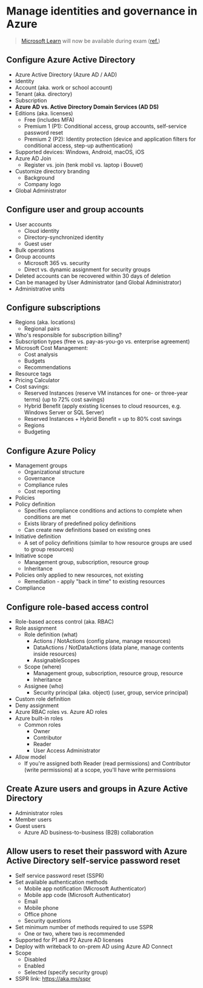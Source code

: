 # Manage identities and governance in Azure

> [Microsoft Learn](https://learn.microsoft.com/en-us/) will now be available during exam ([ref.](https://techcommunity.microsoft.com/t5/microsoft-learn-blog/introducing-a-new-resource-for-all-role-based-microsoft/ba-p/3500870?s=09))

## Configure Azure Active Directory

- Azure Active Directory (Azure AD / AAD)
- Identity
- Account (aka. work or school account)
- Tenant (aka. directory)
- Subscription
- **Azure AD vs. Active Directory Domain Services (AD DS)**
- Editions (aka. licenses)
  - Free (includes MFA)
  - Premium 1 (P1): Conditional access, group accounts, self-service password reset
  - Premium 2 (P2): Identity protection (device and application filters for conditional access, step-up authentication)
- Supported devices: Windows, Android, macOS, iOS
- Azure AD Join
  - Register vs. join (tenk mobil vs. laptop i Bouvet)
- Customize directory branding
  - Background
  - Company logo
- Global Administrator

## Configure user and group accounts

- User accounts
  - Cloud identity
  - Directory-synchronized identity
  - Guest user
- Bulk operations
- Group accounts
  - Microsoft 365 vs. security
  - Direct vs. dynamic assignment for security groups
- Deleted accounts can be recovered within 30 days of deletion
- Can be managed by User Administrator (and Global Administrator)
- Administrative units

## Configure subscriptions

- Regions (aka. locations)
  - Regional pairs
- Who's responsible for subscription billing?
- Subscription types (free vs. pay-as-you-go vs. enterprise agreement)
- Microsoft Cost Management:
  - Cost analysis
  - Budgets
  - Recommendations
- Resource tags
- Pricing Calculator
- Cost savings:
  - Reserved Instances (reserve VM instances for one- or three-year terms) (up to 72% cost savings)
  - Hybrid Benefit (apply existing licenses to cloud resources, e.g. Windows Server or SQL Server)
  - Reserved Instances + Hybrid Benefit = up to 80% cost savings
  - Regions
  - Budgeting

## Configure Azure Policy

- Management groups
  - Organizational structure
  - Governance
  - Compliance rules
  - Cost reporting
- Policies
- Policy definition
  - Specifies compliance conditions and actions to complete when conditions are met
  - Exists library of predefined policy definitions
  - Can create new definitions based on existing ones
- Initiative definition
  - A set of policy definitions (similar to how resource groups are used to group resources)
- Initiative scope
  - Management group, subscription, resource group
  - Inheritance
- Policies only applied to new resources, not existing
  - Remediation - apply "back in time" to existing resources
- Compliance

## Configure role-based access control

- Role-based access control (aka. RBAC)
- Role assignment
  - Role definition (what)
    - Actions / NotActions (config plane, manage resources)
    - DataActions / NotDataActions (data plane, manage contents inside resources)
    - AssignableScopes
  - Scope (where)
    - Management group, subscription, resource group, resource
    - Inheritance
  - Assignee (who)
    - Security principal (aka. object) (user, group, service principal)
- Custom role definition
- Deny assignment
- Azure RBAC roles vs. Azure AD roles
- Azure built-in roles
  - Common roles
    - Owner
    - Contributor
    - Reader
    - User Access Administrator
- Allow model
  - If you're assigned both Reader (read permissions) and Contributor (write permissions) at a scope, you'll have write permissions

## Create Azure users and groups in Azure Active Directory

- Administrator roles
- Member users
- Guest users
  - Azure AD business-to-business (B2B) collaboration

## Allow users to reset their password with Azure Active Directory self-service password reset

- Self service password reset (SSPR)
- Set available authentication methods
  - Mobile app notification (Microsoft Authenticator)
  - Mobile app code (Microsoft Authenticator)
  - Email
  - Mobile phone
  - Office phone
  - Security questions
- Set minimum number of methods required to use SSPR
  - One or two, where two is recommended
- Supported for P1 and P2 Azure AD licenses
- Deploy with writeback to on-prem AD using Azure AD Connect
- Scope
  - Disabled
  - Enabled
  - Selected (specify security group)
- SSPR link: <https://aka.ms/sspr>

